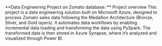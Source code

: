 **Data Engineering Project on Zomato database: **
Project overview
This project is a data engineering solution built on Microsoft Azure, designed to process Zomato sales data following the Medallion Architecture (Bronze, Silver, and Gold layers). It automates data workflows by enabling incremental data loading and transforming the data using PySpark. The transformed data is then stored in Azure Synapse, where it’s analyzed and visualized through Power BI.
